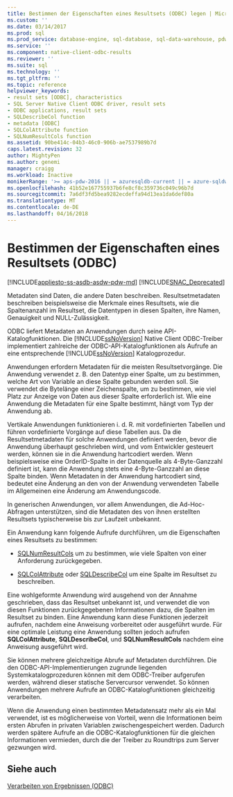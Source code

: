 ```yaml
---
title: Bestimmen der Eigenschaften eines Resultsets (ODBC) legen | Microsoft Docs
ms.custom: ''
ms.date: 03/14/2017
ms.prod: sql
ms.prod_service: database-engine, sql-database, sql-data-warehouse, pdw
ms.service: ''
ms.component: native-client-odbc-results
ms.reviewer: ''
ms.suite: sql
ms.technology: ''
ms.tgt_pltfrm: ''
ms.topic: reference
helpviewer_keywords:
- result sets [ODBC], characteristics
- SQL Server Native Client ODBC driver, result sets
- ODBC applications, result sets
- SQLDescribeCol function
- metadata [ODBC]
- SQLColAttribute function
- SQLNumResultCols function
ms.assetid: 90be414c-04b3-46c0-906b-ae7537989b7d
caps.latest.revision: 32
author: MightyPen
ms.author: genemi
manager: craigg
ms.workload: Inactive
monikerRange: '>= aps-pdw-2016 || = azuresqldb-current || = azure-sqldw-latest || >= sql-server-2016 || = sqlallproducts-allversions'
ms.openlocfilehash: 41b52e167755937b6fe8cf8c359736c049c96b7d
ms.sourcegitcommit: 7a6df3fd5bea9282ecdeffa94d13ea1da6def80a
ms.translationtype: MT
ms.contentlocale: de-DE
ms.lasthandoff: 04/16/2018
---
```

# <a name="determining-the-characteristics-of-a-result-set-odbc"></a>Bestimmen der Eigenschaften eines Resultsets (ODBC)
[!INCLUDE[appliesto-ss-asdb-asdw-pdw-md](../../includes/appliesto-ss-asdb-asdw-pdw-md.md)]
[!INCLUDE[SNAC_Deprecated](../../includes/snac-deprecated.md)]

  Metadaten sind Daten, die andere Daten beschreiben. Resultsetmetadaten beschreiben beispielsweise die Merkmale eines Resultsets, wie die Spaltenanzahl im Resultset, die Datentypen in diesen Spalten, ihre Namen, Genauigkeit und NULL-Zulässigkeit.  
  
 ODBC liefert Metadaten an Anwendungen durch seine API-Katalogfunktionen. Die [!INCLUDE[ssNoVersion](../../includes/ssnoversion-md.md)] Native Client ODBC-Treiber implementiert zahlreiche der ODBC-API-Katalogfunktionen als Aufrufe an eine entsprechende [!INCLUDE[ssNoVersion](../../includes/ssnoversion-md.md)] Katalogprozedur.  
  
 Anwendungen erfordern Metadaten für die meisten Resultsetvorgänge. Die Anwendung verwendet z. B. den Datentyp einer Spalte, um zu bestimmen, welche Art von Variable an diese Spalte gebunden werden soll. Sie verwendet die Bytelänge einer Zeichenspalte, um zu bestimmen, wie viel Platz zur Anzeige von Daten aus dieser Spalte erforderlich ist. Wie eine Anwendung die Metadaten für eine Spalte bestimmt, hängt vom Typ der Anwendung ab.  
  
 Vertikale Anwendungen funktionieren i. d. R. mit vordefinierten Tabellen und führen vordefinierte Vorgänge auf diese Tabellen aus. Da die Resultsetmetadaten für solche Anwendungen definiert werden, bevor die Anwendung überhaupt geschrieben wird, und vom Entwickler gesteuert werden, können sie in die Anwendung hartcodiert werden. Wenn beispielsweise eine OrderID-Spalte in der Datenquelle als 4-Byte-Ganzzahl definiert ist, kann die Anwendung stets eine 4-Byte-Ganzzahl an diese Spalte binden. Wenn Metadaten in der Anwendung hartcodiert sind, bedeutet eine Änderung an den von der Anwendung verwendeten Tabelle im Allgemeinen eine Änderung am Anwendungscode.  
  
 In generischen Anwendungen, vor allem Anwendungen, die Ad-Hoc-Abfragen unterstützen, sind die Metadaten des von ihnen erstellten Resultsets typischerweise bis zur Laufzeit unbekannt.  
  
 Ein Anwendung kann folgende Aufrufe durchführen, um die Eigenschaften eines Resultsets zu bestimmen:  
  
-   [SQLNumResultCols](../../relational-databases/native-client-odbc-api/sqlnumresultcols.md) um zu bestimmen, wie viele Spalten von einer Anforderung zurückgegeben.  
  
-   [SQLColAttribute](../../relational-databases/native-client-odbc-api/sqlcolattribute.md) oder [SQLDescribeCol](../../relational-databases/native-client-odbc-api/sqldescribecol.md) um eine Spalte im Resultset zu beschreiben.  
  
 Eine wohlgeformte Anwendung wird ausgehend von der Annahme geschrieben, dass das Resultset unbekannt ist, und verwendet die von diesen Funktionen zurückgegebenen Informationen dazu, die Spalten im Resultset zu binden. Eine Anwendung kann diese Funktionen jederzeit aufrufen, nachdem eine Anweisung vorbereitet oder ausgeführt wurde. Für eine optimale Leistung eine Anwendung sollten jedoch aufrufen **SQLColAttribute**, **SQLDescribeCol**, und **SQLNumResultCols** nachdem eine Anweisung ausgeführt wird.  
  
 Sie können mehrere gleichzeitige Abrufe auf Metadaten durchführen. Die den ODBC-API-Implementierungen zugrunde liegenden Systemkatalogprozeduren können mit dem ODBC-Treiber aufgerufen werden, während dieser statische Servercursor verwendet. So können Anwendungen mehrere Aufrufe an ODBC-Katalogfunktionen gleichzeitig verarbeiten.  
  
 Wenn die Anwendung einen bestimmten Metadatensatz mehr als ein Mal verwendet, ist es möglicherweise von Vorteil, wenn die Informationen beim ersten Abrufen in privaten Variablen zwischengespeichert werden. Dadurch werden spätere Aufrufe an die ODBC-Katalogfunktionen für die gleichen Informationen vermieden, durch die der Treiber zu Roundtrips zum Server gezwungen wird.  
  
## <a name="see-also"></a>Siehe auch  
 [Verarbeiten von Ergebnissen &#40;ODBC&#41;](../../relational-databases/native-client-odbc-results/processing-results-odbc.md)  
  
  
